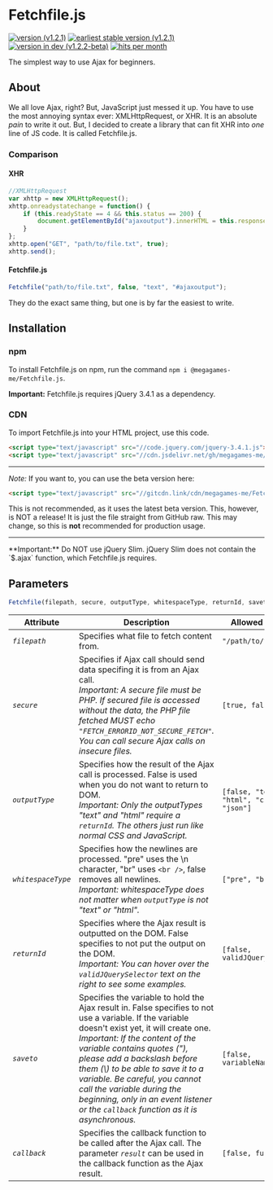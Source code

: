 # Fetchfile.js
[![version (v1.2.1)](https://img.shields.io/badge/version-v1.2.1-green.svg)](https://shields.io/) [![earliest stable version (v1.2.1)](https://img.shields.io/badge/earliest%20stable%20version-v1.2.1-red.svg)](https://shields.io/) [![version in dev (v1.2.2-beta)](https://img.shields.io/badge/version%20in%20dev-v1.2.2--beta-yellow.svg)](https://shields.io/) [![hits per month](https://data.jsdelivr.com/v1/package/gh/megagames-me/Fetchfile.js/badge)](https://www.jsdelivr.com/package/gh/megagames-me/Fetchfile.js)

The simplest way to use Ajax for beginners.
## About
We all love Ajax, right? But, JavaScript just messed it up. You have to use the most annoying syntax ever: XMLHttpRequest, or XHR. It is an absolute *pain* to write it out. But, I decided to create a library that can fit XHR into *one* line of JS code. It is called Fetchfile.js.

### Comparison
#### XHR

```javascript
//XMLHttpRequest
var xhttp = new XMLHttpRequest();
xhttp.onreadystatechange = function() {
	if (this.readyState == 4 && this.status == 200) {
		document.getElementById("ajaxoutput").innerHTML = this.responseText;
	}
};
xhttp.open("GET", "path/to/file.txt", true);
xhttp.send();
```

#### Fetchfile.js

```javascript
Fetchfile("path/to/file.txt", false, "text", "#ajaxoutput");
```
They do the exact same thing, but one is by far the easiest to write.

## Installation
### npm
To install Fetchfile.js on npm, run the command `npm i @megagames-me/Fetchfile.js`.

**Important:** Fetchfile.js requires jQuery 3.4.1 as a dependency. 
### CDN
To import Fetchfile.js into your HTML project, use this code.
```html
<script type="text/javascript" src="//code.jquery.com/jquery-3.4.1.js"></script>
<script type="text/javascript" src="//cdn.jsdelivr.net/gh/megagames-me/Fetchfile.js@1.2.1/fetchfile.min.js"></script>
```
<hr />

*Note:* If you want to, you can use the beta version here:

```html
<script type="text/javascript" src="//gitcdn.link/cdn/megagames-me/Fetchfile.js/f6c5f716e3d84d9b3ef230a67322ed827509a76e/beta/fetchfile.js"></script>
```

This is not recommended, as it uses the latest beta version. This, however, is NOT a release! It is just the file straight from GitHub raw. This may change, so this is **not** recommended for production usage.
<hr />
**Important:** Do NOT use jQuery Slim. jQuery Slim does not contain the `$.ajax` function, which Fetchfile.js requires.

## Parameters
```javascript
Fetchfile(filepath, secure, outputType, whitespaceType, returnId, saveto, callback);
```

<table>
	<thead>
		<tr>
			<th>Attribute</th>
			<th>Description</th>
			<th>Allowed Content</th>
			<th>Optionalilty</th>
		</tr>
	</thead>
	<tbody>
		<tr>
			<td class="desc"><code><em>filepath</em></code></td>
			<td>Specifies what file to fetch content from.</td>
			<td><code class="javascript">"/path/to/file.txt"</code></td>
			<td><em>Required</em></td>
		</tr>
		<tr>
			<td class="desc"><code><em>secure</em></code></td>
			<td>Specifies if Ajax call should send data specifing it is from an Ajax call.<br><em>Important: A secure file must be PHP. If secured file is accessed without the data, the PHP file fetched MUST echo <code>"FETCH_ERRORID_NOT_SECURE_FETCH"</code>. You can call secure Ajax calls on insecure files.</em></td>
			<td><code class="javascript">[true, false]</code></td>
			<td><em>Required</em></td>
		</tr>
		<tr>
			<td class="desc"><code><em>outputType</em></code></td>
			<td>Specifies how the result of the Ajax call is processed. False is used when you do not want to return to DOM.<br><em>Important: Only the outputTypes "text" and "html" require a <code>returnId</code>. The others just run like normal CSS and JavaScript.</em></td>
			<td><code class="javascript">[false, "text", "html", "css", "js", "json"]</code></td>
			<td><em>Required</em></td>
		</tr>
		<tr>
			<td class="desc"><code><em>whitespaceType</em></code></td>
			<td>Specifies how the newlines are processed. "pre" uses the \n character, "br" uses <code>&lt;br /&gt;</code>, false removes all newlines.<br><em>Important: whitespaceType does not matter when <code>outputType</code> is not "text" or "html".</em></td>
			<td><code class="javascript">["pre", "br", false]</code></td>
			<td><em>Required</em></td>
		</tr>
		<tr>
			<td class="desc"><code><em>returnId</em></code></td>
			<td>Specifies where the Ajax result is outputted on the DOM. False specifies to not put the output on the DOM.<br><em>Important: You can hover over the <code>validJQuerySelector</code> text on the right to see some examples.</em></td>
			<td><code class="javascript">[false, <span title="example: #id, .class, etc.">validJQuerySelector</span>]</code></td>
			<td><em>Required</em></td>
		</tr>
		<tr>
			<td class="desc"><code><em>saveto</em></code></td>
			<td>Specifies the variable to hold the Ajax result in. False specifies to not use a variable. If the variable doesn't exist yet, it will create one.<br><em>Important: If the content of the variable contains quotes ("), please add a backslash before them (\) to be able to save it to a variable. Be careful, you cannot call the variable during the beginning, only in an event listener or the <code>callback</code> function as it is asynchronous.</em></td>
			<td><code class="javascript">[false, <span>variableName</span>]</code></td>
			<td><em>Optional</em></td>
		</tr>
		<tr>
			<td class="desc"><code><em>callback</em></code></td>
			<td>Specifies the callback function to be called after the Ajax call. The parameter <code><em>result</em></code> can be used in the callback function as the Ajax result.</td>
			<td><code class="javascript">[false, <span title="example: function(result){console.log(result)}">function</span>]</code></td>
			<td><em>Optional</em></td>
		</tr>
	</tbody>
</table>
